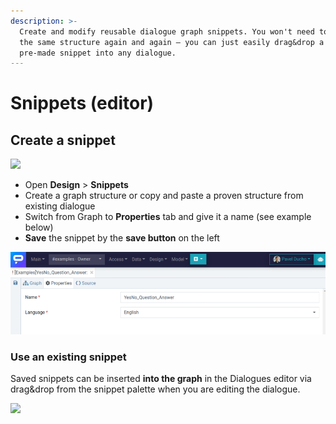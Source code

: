 ```yaml
---
description: >-
  Create and modify reusable dialogue graph snippets. You won't need to create
  the same structure again and again – you can just easily drag&drop a copy of a
  pre-made snippet into any dialogue.
---
```


# Snippets (editor)

## Create a snippet

![](../../../.gitbook/assets/snippet-question.jpg)

* Open **Design** > **Snippets**
* Create a graph structure or copy and paste a proven structure from existing dialogue
* Switch from Graph to **Properties** tab and give it a name (see example below)
* **Save** the snippet by the **save button** on the left

![](<../../../.gitbook/assets/image (8) (2).png>)

### Use an existing snippet

Saved snippets can be inserted **into the graph** in the Dialogues editor via drag\&drop from the snippet palette when you are editing the dialogue.

![](../../../.gitbook/assets/screen-recording-2021-03-19-at-16.09.47.gif)
